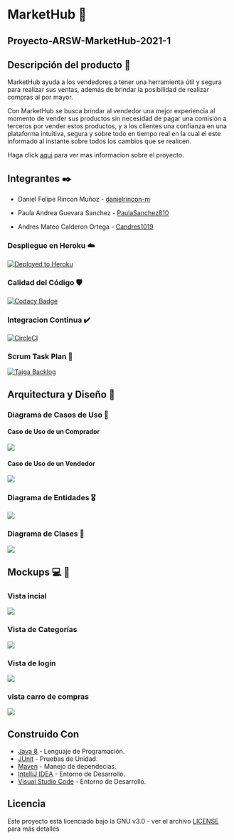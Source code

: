 # MarketHub 🛒

## Proyecto-ARSW-MarketHub-2021-1

## Descripción del producto 📄

MarketHub ayuda a los vendedores a tener una herramienta útil y segura para realizar sus ventas, además de brindar la posibilidad de realizar compras al por mayor.

Con MarketHub se busca brindar al vendedor una mejor experiencia al momento de vender sus productos sin necesidad de pagar una comisión a terceros por vender estos productos, y a los clientes una confianza en una plataforma intuitiva, segura y sobre todo en tiempo real en la cual el este informado al instante sobre todos los cambios que se realicen.

Haga click [aqui](./Documentacion/Documentacion.docx) para ver mas informacion sobre el proyecto.

## Integrantes ✒️

-   Daniel Felipe Rincon Muñoz - [danielrincon-m](https://github.com/danielrincon-m)


-   Paula Andrea Guevara Sanchez - [PaulaSanchez810](https://github.com/PaulaSanchez810)


-   Andres Mateo Calderon Ortega - [Candres1019](https://github.com/Candres1019)

### Despliegue en Heroku ☁️

[![Deployed to Heroku](https://www.herokucdn.com/deploy/button.png)](https://markethub-arsw.herokuapp.com)

### Calidad del Código 🛡️

[![Codacy Badge](https://app.codacy.com/project/badge/Grade/8548ce8a709f4823b8412095ad8c2609)](https://www.codacy.com/gh/Los-Picateclas-ECI/Proyecto-ARSW-MarketHub-2021-1/dashboard?utm_source=github.com&utm_medium=referral&utm_content=Los-Picateclas-ECI/Proyecto-ARSW-MarketHub-2021-1&utm_campaign=Badge_Grade)

### Integracion Continua ✔️

[![CircleCI](https://circleci.com/gh/Los-Picateclas-ECI/Proyecto-ARSW-MarketHub-2021-1.svg?style=svg)](https://app.circleci.com/pipelines/github/Los-Picateclas-ECI/Proyecto-ARSW-MarketHub-2021-1)

### Scrum Task Plan 🎤

[![Taiga Backlog](https://images.assets-landingi.com/jvS0A3Tm24feIBqs/logo_horizontal.png)](https://tree.taiga.io/project/candres1019-proyecto-arsw-markethub-2021-1/backlog)

## Arquitectura y Diseño 🔧

### Diagrama de Casos de Uso 👳

#### Caso de Uso de un Comprador

![](./Img/DiagramaCasodeUsoComprador.png)

#### Caso de Uso de un Vendedor

![](./Img/DiagramaCasodeUsovenderdor.png)

### Diagrama de Entidades 🎖️

![](./Img/EntidadRelacionDB.png)

### Diagrama de Clases 📐

![](./Img/DiagramaClases.png)

## Mockups 💻 📱

### Vista incial

![](./Img/Mockups-vista1.png)

### Vista de Categorías

![](./Img/Mockups-vista2.png)

### Vista de login

![](./Img/Mockups-vista3.png)

### vista carro de compras

![](./Img/Mockups-vista4.png)

## Construido Con

-   [Java 8](https://www.java.com/es/) - Lenguaje de Programación.
-   [JUnit](https://junit.org/junit5/) - Pruebas de Unidad.
-   [Maven](https://maven.apache.org/) - Manejo de dependecias.
-   [IntelliJ IDEA](https://www.jetbrains.com/es-es/idea/) - Entorno de Desarrollo.
-   [Visual Studio Code](https://code.visualstudio.com) - Entorno de Desarrollo.

## Licencia

Este proyecto está licenciado bajo la GNU v3.0 - ver el archivo [LICENSE](LICENSE) para más detalles